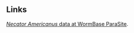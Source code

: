 
Links
--------

[*Necator Americanus* data at WormBase
ParaSite](https://parasite.wormbase.org/Necator_americanus_prjna72135).

